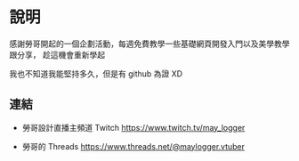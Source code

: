 # 說明

感謝勞哥開起的一個企劃活動，每週免費教學一些基礎網頁開發入門以及美學教學跟分享，
趁這機會重新學起

我也不知道我能堅持多久，但是有 github 為證 XD

## 連結

- 勞哥設計直播主頻道 Twitch
  https://www.twitch.tv/may_logger

- 勞哥的 Threads
  https://www.threads.net/@maylogger.vtuber
